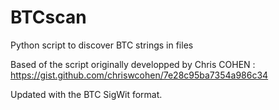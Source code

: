 # BTCscan
Python script to discover BTC strings in files

Based of the script originally developped by Chris COHEN : 
https://gist.github.com/chriswcohen/7e28c95ba7354a986c34

Updated with the BTC SigWit format.
